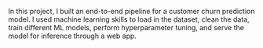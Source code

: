 In this project, I built an end-to-end pipeline for a customer churn prediction model. I used machine learning skills to load in the dataset, clean the data, train different ML models, perform hyperparameter tuning, and serve the model for inference through a web app.
